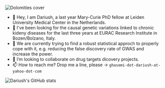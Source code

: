![Dolomities cover](https://github.com/DariushG3/DariushG3/blob/main/Dolomitte_March_2023.JPG)
- 👋 Hey, I am Dariush, a last year Mary-Curie PhD fellow at Leiden University Medical Center in the Netherlands.
- 👀 I've been looking for the causal genetic variations linked to chronic kideny diseases for the last three years at EURAC Research Institute in Bozen/Bolzano, Italy.
- 🌱 We are currently trying to find a robust statistical approch to properly cope with it, e.g. reducing the false discovery rate of GWAS and increase the power.
- 💞️ I’m looking to collaborate on drug targets dicovery projects.  
- 📫 How to reach me? Drop me a line, please -> `ghasemi-dot-dariush-at-yahoo-dot-com`
   
 
<!---
DariushG3/DariushG3 is a ✨ special ✨ repository because its `README.md` (this file) appears on your GitHub profile.
You can click the Preview link to take a look at your changes.
--->
![Dariush's GitHub stats](https://github-readme-stats.vercel.app/api?username=dariushghasemi&theme=vue-dark&show_icons=true) 
